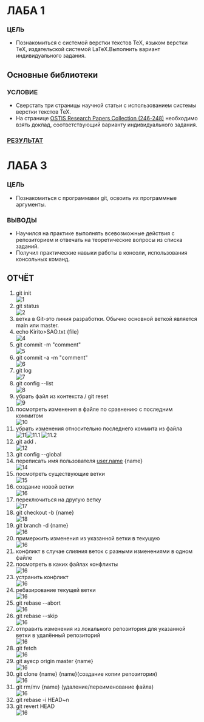# ЛАБА 1

### ЦЕЛЬ

- Познакомиться с системой верстки текстов TeX, языком верстки TeX, издательской системой LaTeX.Выполнить вариант индивидуального задания.

## Основные библиотеки 
### УСЛОВИЕ

- Сверстать три страницы научной статьи с использованием системы верстки текстов TeX.
- На странице [OSTIS Research Papers Collection (246-248)](https://proc.ostis.net/proc/Proceedings%20OSTIS-2024.pdf) необходимо взять доклад, соответствующий варианту индивидуального задания.

### [РЕЗУЛЬТАТ](lab1/LAB1.pdf)

# ЛАБА 3
### ЦЕЛЬ

- Познакомиться с программами git, освоить их программные аргументы.

### ВЫВОДЫ

- Научился на практике выполнять всевозможные действия с репозиторием и отвечать на теоретические вопросы из списка заданий.
- Получил практические навыки работы в консоли, использования консольных команд.

## ОТЧЁТ
1. git init <br>![1](images/1.png)
2. git status <br>![2](images/2.png)
3. ветка в Git-это линия разработки. Обычно основной веткой является main или master.
4. echo Kirito>SAO.txt {file} <br>![4](images/4.png)
5. git commit -m "comment" <br>![5](images/5.png)
6. git commit -a -m "comment" <br>![6](images/6.png)
7. git log <br>![7](images/7.png)
8. git config --list <br>![8](images/8.png)
9. убрать файл из контекста   /   git reset <br>![9](images/9.png)
10. посмотреть изменения в файле по сравнению с последним коммитом <br>![10](images/10.png)
11. убрать изменения относительно последнего коммита из файла <br>![11](images/11.png)![11.1](images/11.1.png)  ![11.2](images/11.2.png) 
12. git add . <br>![12](images/12.png)
13. git config --global <br>
14. переписать имя пользователя [user.name](http://user.name) {name} <br>![14](images/14.png)
15. посмотреть существующие ветки <br>![15](images/15.png)
16. создание новой ветки <br>![16](images/16.png)
17. переключиться на другую ветку <br>![17](images/17.png)
18. git checkout -b {name} <br>![18](images/18.png)
19. git branch -d {name} <br>![16](images/19.png)
20. примержить изменения из указанной ветки в текущую <br>![16](images/20.png)
21. конфликт в случае слияния веток с разными изменениями в одном файле <br>
22. посмотреть в каких файлах конфликты <br>![16](images/22.png)
23. устранить конфликт  <br>![16](images/22.png)
25. ребазирование текущей ветки <br>![16](images/25.png)
27. git rebase --abort <br>![16](images/27.png)
28. git rebase --skip <br>![16](images/28.png)
29. отправить изменения из локального репозитория для указанной ветки в удалённый репозиторий <br>![16](images/29.png)
30. git fetch <br>![16](images/30.png)
31. git ауеср origin master {name} <br>![16](images/31.png)
32. git clone {name} {name}(создание копии репозитория) <br>![16](images/32.png)
33. git rm/mv {name} (удаление/переименование файла) <br>![16](images/33.png)
34. git rebase -i HEAD~n <br>
35. git revert HEAD <br>![16](images/35.png)

